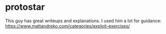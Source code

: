 # protostar


This guy has great writeups and explanations. I used him a lot for guidance: https://www.mattandreko.com/categories/exploit-exercises/
